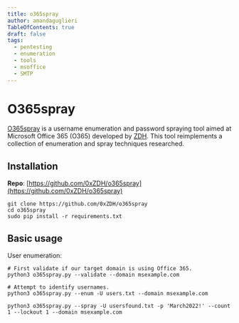 ```yaml
---
title: o365spray
author: amandaguglieri
TableOfContents: true
draft: false
tags:
  - pentesting
  - enumeration
  - tools
  - msoffice
  - SMTP
---
```

# O365spray


[O365spray](https://github.com/0xZDH/o365spray) is a username enumeration and password spraying tool aimed at Microsoft Office 365 (O365) developed by [ZDH](https://twitter.com/0xzdh). This tool reimplements a collection of enumeration and spray techniques researched.

## Installation

**Repo**: [https://github.com/0xZDH/o365spray](https://github.com/0xZDH/o365spray)


```
git clone https://github.com/0xZDH/o365spray
cd o365spray
sudo pip install -r requirements.txt
```

## Basic usage

User enumeration:

```shell-session
# First validate if our target domain is using Office 365.
python3 o365spray.py --validate --domain msexample.com

# Attempt to identify usernames.
python3 o365spray.py --enum -U users.txt --domain msexample.com

```


```shell-session
python3 o365spray.py --spray -U usersfound.txt -p 'March2022!' --count 1 --lockout 1 --domain msexample.com
```

